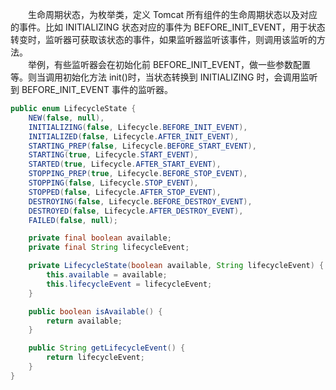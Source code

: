 
　　生命周期状态，为枚举类，定义 Tomcat 所有组件的生命周期状态以及对应的事件。比如 INITIALIZING 状态对应的事件为 BEFORE_INIT_EVENT，用于状态转变时，监听器可获取该状态的事件，如果监听器监听该事件，则调用该监听的方法。<br />
　　举例，有些监听器会在初始化前 BEFORE_INIT_EVENT，做一些参数配置等。则当调用初始化方法 init()时，当状态转换到 INITIALIZING 时，会调用监听到 BEFORE_INIT_EVENT 事件的监听器。

```java
public enum LifecycleState {
    NEW(false, null),
    INITIALIZING(false, Lifecycle.BEFORE_INIT_EVENT),
    INITIALIZED(false, Lifecycle.AFTER_INIT_EVENT),
    STARTING_PREP(false, Lifecycle.BEFORE_START_EVENT),
    STARTING(true, Lifecycle.START_EVENT),
    STARTED(true, Lifecycle.AFTER_START_EVENT),
    STOPPING_PREP(true, Lifecycle.BEFORE_STOP_EVENT),
    STOPPING(false, Lifecycle.STOP_EVENT),
    STOPPED(false, Lifecycle.AFTER_STOP_EVENT),
    DESTROYING(false, Lifecycle.BEFORE_DESTROY_EVENT),
    DESTROYED(false, Lifecycle.AFTER_DESTROY_EVENT),
    FAILED(false, null);

    private final boolean available;
    private final String lifecycleEvent;

    private LifecycleState(boolean available, String lifecycleEvent) {
        this.available = available;
        this.lifecycleEvent = lifecycleEvent;
    }

    public boolean isAvailable() {
        return available;
    }

    public String getLifecycleEvent() {
        return lifecycleEvent;
    }
}
```
